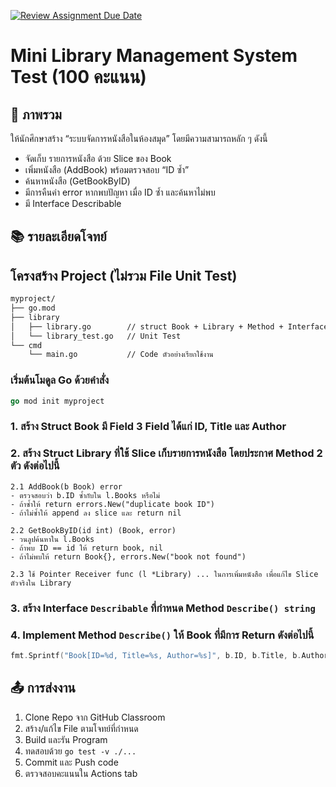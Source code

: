 [![Review Assignment Due Date](https://classroom.github.com/assets/deadline-readme-button-22041afd0340ce965d47ae6ef1cefeee28c7c493a6346c4f15d667ab976d596c.svg)](https://classroom.github.com/a/8eKcK-hV)
# Mini Library Management System Test (100 คะแนน)

## 📝 ภาพรวม

ให้นักศึกษาสร้าง “ระบบจัดการหนังสือในห้องสมุด” โดยมีความสามารถหลัก ๆ ดังนี้

- จัดเก็บ รายการหนังสือ ด้วย Slice ของ Book
- เพิ่มหนังสือ (AddBook) พร้อมตรวจสอบ “ID ซ้ำ”
- ค้นหาหนังสือ (GetBookByID)
- มีการคืนค่า error หากพบปัญหา เมื่อ ID ซ้ำ และค้นหาไม่พบ
- มี Interface Describable

## 📚 รายละเอียดโจทย์

## โครงสร้าง Project (ไม่รวม File Unit Test)
```bash
myproject/
├── go.mod
├── library
│   ├── library.go        // struct Book + Library + Method + Interface
│   └── library_test.go   // Unit Test
└── cmd
    └── main.go           // Code ตัวอย่างเรียกใช้งาน
```
### เริ่มต้นโมดูล Go ด้วยคำสั่ง 
```go
go mod init myproject
```

### 1. สร้าง Struct Book มี Field 3 Field ได้แก่ ID, Title และ Author
### 2. สร้าง Struct Library ที่ใช้ Slice เก็บรายการหนังสือ โดยประกาศ Method 2 ตัว ดังต่อไปนี้
    2.1 AddBook(b Book) error
    - ตรวจสอบว่า b.ID ซ้ำกับใน l.Books หรือไม่
    - ถ้าซ้ำให้ return errors.New("duplicate book ID")
    - ถ้าไม่ซ้ำให้ append ลง slice และ return nil

    2.2 GetBookByID(id int) (Book, error)
    - วนลูปค้นหาใน l.Books
    - ถ้าพบ ID == id ให้ return book, nil
    - ถ้าไม่พบให้ return Book{}, errors.New("book not found")

    2.3 ใช้ Pointer Receiver func (l *Library) ... ในการเพิ่มหนังสือ เพื่อแก้ไข Slice ตัวจริงใน Library

### 3. สร้าง Interface `Describable` ที่กำหนด Method `Describe() string`
### 4. Implement  Method `Describe()` ให้ Book ที่มีการ Return ดังต่อไปนี้

```go
fmt.Sprintf("Book[ID=%d, Title=%s, Author=%s]", b.ID, b.Title, b.Author)
```

## 📤 การส่งงาน

1. Clone Repo จาก GitHub Classroom
2. สร้าง/แก้ไข File ตามโจทย์ที่กำหนด
3. Build และรัน Program
4. ทดสอบด้วย `go test -v ./...`
5. Commit และ Push code
6. ตรวจสอบคะแนนใน Actions tab